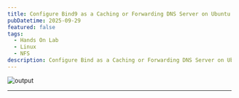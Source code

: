 ```yaml
---
title: Configure Bind9 as a Caching or Forwarding DNS Server on Ubuntu
pubDatetime: 2025-09-29
featured: false
tags:
  - Hands On Lab
  - Linux
  - NFS
description: Configure Bind as a Caching or Forwarding DNS Server on Ubuntu.
---
```


![output](@/assets/images/Screenshot_20251007_053150.png)

***
